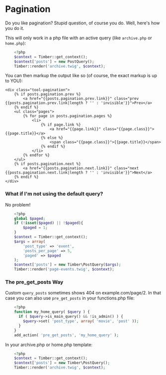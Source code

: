 # Pagination

Do you like pagination? Stupid question, of course you do. Well, here's how you do it.

This will only work in a php file with an active query (like `archive.php` or `home.php`):

```php
	<?php
	$context = Timber::get_context();
	$context['posts'] = new PostQuery();
	Timber::render('archive.twig', $context);
```

You can then markup the output like so  (of course, the exact markup is up to YOU):

```twig
<div class="tool-pagination">
	{% if posts.pagination.prev %}
		<a href="{{posts.pagination.prev.link}}" class="prev {{posts.pagination.prev.link|length ? '' : 'invisible'}}">Prev</a>
	{% endif %}
	<ul class="pages">
		{% for page in posts.pagination.pages %}
			<li>
				{% if page.link %}
					<a href="{{page.link}}" class="{{page.class}}">{{page.title}}</a>
				{% else %}
					<span class="{{page.class}}">{{page.title}}</span>
				{% endif %}
			</li>
		{% endfor %}
	</ul>
	{% if posts.pagination.next %}
		<a href="{{posts.pagination.next.link}}" class="next {{posts.pagination.next.link|length ? '' : 'invisible'}}">Next</a>
	{% endif %}
</div>
```

### What if I'm not using the default query?
No problem!

```php
	<?php
	global $paged;
	if (!isset($paged) || !$paged){
		$paged = 1;
	}
	$context = Timber::get_context();
	$args = array(
		'post_type' => 'event',
		'posts_per_page' => 5,
		'paged' => $paged
	);
	$context['posts'] = new Timber\PostQuery($args);
	Timber::render('page-events.twig', $context);
```

### The pre_get_posts Way
Custom `query_posts` sometimes shows 404 on example.com/page/2. In that case you can also use `pre_get_posts` in your functions.php file:

```php
	<?php
	function my_home_query( $query ) {
	  if ( $query->is_main_query() && !is_admin() ) {
		$query->set( 'post_type', array( 'movie', 'post' ));
	  }
	}
	add_action( 'pre_get_posts', 'my_home_query' );
```
In your archive.php or home.php template:

```php
	<?php
	$context = Timber::get_context();
	$context['posts'] = new Timber\PostQuery();
	Timber::render('archive.twig', $context);
```
